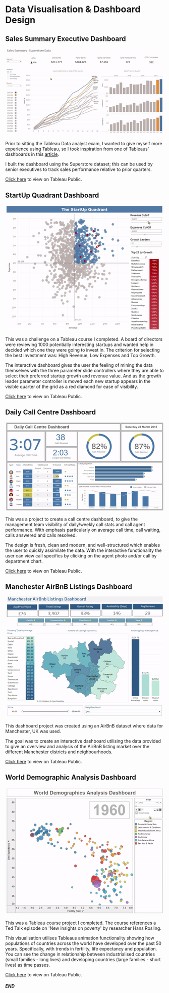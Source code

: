 # Data Visualisation & Dashboard Design


## Sales Summary Executive Dashboard

![Sales Summary](assets/img/Tableau-SalesSummary-ezgif.com-crop.gif)




Prior to sitting the Tableau Data analyst exam, I wanted to give myself more experience using Tableau, so I took inspiration from one of Tableaus’ dashboards in this [article]( https://www.tableau.com/learn/articles/sales-dashboards-examples-and-templates).

I built the dashboard using the Superstore dataset; this can be used by senior executives to track sales performance relative to prior quarters.



[Click here](https://public.tableau.com/shared/C24RT2WZ4?:display_count=n&:origin=viz_share_link) to view on Tableau Public.




## StartUp Quadrant Dashboard
![StartUp Business Quadrant](assets/img/StartUpQuadrant.gif)



This was a challenge on a Tableau course I completed.  A board of directors were reviewing 1000 potentially interesting startups and wanted help in decided which one they were going to invest in.  The criterion for selecting the best investment was: High Revenue, Low Expenses and Top Growth.


The interactive dashboard gives the user the feeling of mining the data themselves with the three parameter slide controllers where they are able to select their preferred startup growth and revenue value.  And as the growth leader parameter controller is moved each new startup appears in the visible quarter of the grid as a red diamond for ease of visibility.



[Click here](https://public.tableau.com/shared/7QC9W6QMG?:display_count=n&:origin=viz_share_link) to view on Tableau Public.



## Daily Call Centre Dashboard
![Call Centre Dashboard](assets/img/CallCentreDashboard.gif)



This was a project to create a call centre dashboard, to give the management team visibility of daily/weekly call stats and call agent performance.  With emphasis particularly on average call time, call waiting, calls answered and calls resolved.  


The design is fresh, clean and modern, and well-structured which enables the user to quickly assimilate the data.  With the interactive functionality the user can view call specifics by clicking on the agent photo and/or call by department chart.


[Click here](https://public.tableau.com/views/CallCentreDashboard_17139916267290/Dashboard1?:language=pt-BR&:sid=&:display_count=n&:origin=viz_share_link) to view on Tableau Public.



## Manchester AirBnB Listings Dashboard
![Manchester AirBnB Listings Dashboard](assets/img/Tableau-ManchesterAirBnBListingsDashboard.gif)



This dashboard project was created using an AirBnB dataset where data for Manchester, UK was used.  

The goal was to create an interactive dashboard utilising the data provided to give an overview and analysis of the AirBnB listing market over the different Manchester districts and neighbourhoods.



[Click here](https://public.tableau.com/views/ManchesterAirBnBListingsDashboard/Dashboard1?:language=en-GB&:sid=&:display_count=n&:origin=viz_share_link) to view on Tableau Public.



## World Demographic Analysis Dashboard
![World Demographics Dashboard](assets/img/WorldDemographicDashboardAnalysis-NEW.gif)




This was a Tableau course project I completed.  The course references a Ted Talk episode on 'New insights on poverty' by researcher Hans Rosling.

This visualisation utilises Tableaus animation functionality showing how populations of countries across the world have developed over the past 50 years. Specifically, with trends in fertility, life expectancy and population.
You can see the change in relationship between industrialised countries (small families - long lives) and developing countries (large families - short lives) as time passes.




[Click here](https://public.tableau.com/views/WorldDemographicsAnalysisDashboard_17158057489460/WorldDemographics?:language=pt-BR&:sid=&:display_count=n&:origin=viz_share_link) to view on Tableau Public.








##### END








